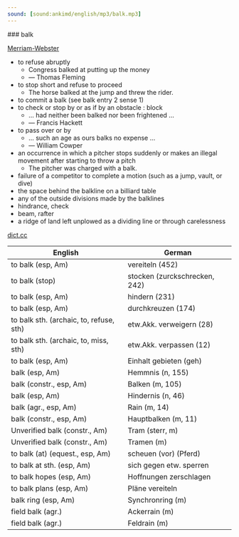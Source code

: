 ```yaml
---
sound: [sound:ankimd/english/mp3/balk.mp3]
---
```


\### balk

[Merriam-Webster](https://www.merriam-webster.com/dictionary/balk)

- to refuse abruptly
    - Congress balked at putting up the money
    - — Thomas Fleming
- to stop short and refuse to proceed
    - The horse balked at the jump and threw the rider.
- to commit a balk (see balk entry 2 sense 1)
- to check or stop by or as if by an obstacle : block
    - … had neither been balked nor been frightened …
    - — Francis Hackett
- to pass over or by
    - … such an age as ours balks no expense …
    - — William Cowper
- an occurrence in which a pitcher stops suddenly or makes an illegal movement after starting to throw a pitch
    - The pitcher was charged with a balk.
- failure of a competitor to complete a motion (such as a jump, vault, or dive)
- the space behind the balkline on a billiard table
- any of the outside divisions made by the balklines
- hindrance, check
- beam, rafter
- a ridge of land left unplowed as a dividing line or through carelessness

[dict.cc](https://www.dict.cc/balk)

| English        | German       |
| -------------- | ------------ |
| to balk (esp, Am) | vereiteln (452) |
| to balk (stop) | stocken (zurckschrecken, 242) |
| to balk (esp, Am) | hindern (231) |
| to balk (esp, Am) | durchkreuzen (174) |
| to balk sth. (archaic, to, refuse, sth) | etw.Akk. verweigern (28) |
| to balk sth. (archaic, to, miss, sth) | etw.Akk. verpassen (12) |
| to balk (esp, Am) | Einhalt gebieten (geh) |
| balk (esp, Am) | Hemmnis (n, 155) |
| balk (constr., esp, Am) | Balken (m, 105) |
| balk (esp, Am) | Hindernis (n, 46) |
| balk (agr., esp, Am) | Rain (m, 14) |
| balk (constr., esp, Am) | Hauptbalken (m, 11) |
| Unverified balk (constr., Am) | Tram (sterr, m) |
| Unverified balk (constr., Am) | Tramen (m) |
| to balk (at) (equest., esp, Am) | scheuen (vor) (Pferd) |
| to balk at sth. (esp, Am) | sich gegen etw. sperren |
| to balk hopes (esp, Am) | Hoffnungen zerschlagen |
| to balk plans (esp, Am) | Pläne vereiteln |
| balk ring (esp, Am) | Synchronring (m) |
| field balk (agr.) | Ackerrain (m) |
| field balk (agr.) | Feldrain (m) |
